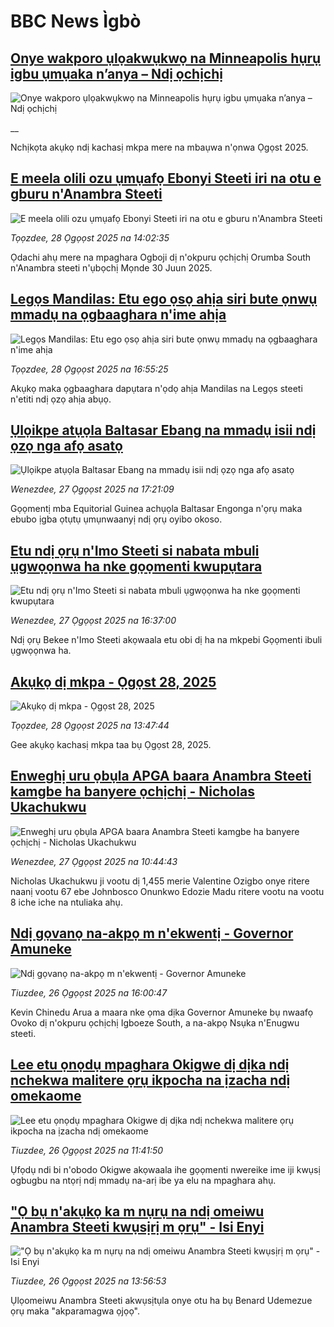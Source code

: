 # BBC News Ìgbò## [Onye wakporo ụlọakwụkwọ na Minneapolis hụrụ igbu ụmụaka n’anya – Ndị ọchịchị](https://www.bbc.co.uk/igbo/live/c207w29dn0gt?at_medium=RSS&at_campaign=rss?at_campaign=githubrss)![Onye wakporo ụlọakwụkwọ na Minneapolis hụrụ igbu ụmụaka n’anya – Ndị ọchịchị](https://ichef.bbci.co.uk/ace/standard/240/cpsprodpb/bf73/live/cdbc8c60-84ad-11f0-b391-6936825093bd.png)__Nchịkọta akụkọ ndị kachasị mkpa mere na mbaụwa n'ọnwa Ọgọst 2025.## [E meela olili ozu ụmụafọ Ebonyi Steeti iri na otu e gburu n'Anambra Steeti](https://www.bbc.com/igbo/articles/cdr3kggpyrvo?at_medium=RSS&at_campaign=rss?at_campaign=githubrss)![E meela olili ozu ụmụafọ Ebonyi Steeti iri na otu e gburu n'Anambra Steeti](https://ichef.bbci.co.uk/ace/ws/240/cpsprodpb/e144/live/4ee39c70-8413-11f0-af1d-c9d4b62237d4.jpg)_Tọọzdee, 28 Ọgọọst 2025 na 14:02:35_Ọdachi ahụ mere na mpaghara Ogboji dị n'okpuru ọchịchị Orumba South n'Anambra steeti n'ụbọchị Mọnde 30 Juun 2025.## [Legọs Mandilas: Etu ego ọsọ ahịa siri bute ọnwụ mmadụ na ọgbaaghara n'ime ahịa](https://www.bbc.com/igbo/articles/czxpz41pyw0o?at_medium=RSS&at_campaign=rss?at_campaign=githubrss)![Legọs Mandilas: Etu ego ọsọ ahịa siri bute ọnwụ mmadụ na ọgbaaghara n'ime ahịa](https://ichef.bbci.co.uk/ace/ws/240/cpsprodpb/4346/live/e62b6210-8423-11f0-9cf6-cbf3e73ce2b9.png)_Tọọzdee, 28 Ọgọọst 2025 na 16:55:25_Akụkọ maka ọgbaaghara dapụtara n'ọdọ ahịa Mandilas na Legọs steeti n'etiti ndị ọzọ ahịa abụọ.## [Ụlọikpe atụọla Baltasar Ebang na mmadụ isii ndị ọzọ nga afọ asatọ](https://www.bbc.com/igbo/articles/cp81d0d4dnno?at_medium=RSS&at_campaign=rss?at_campaign=githubrss)![Ụlọikpe atụọla Baltasar Ebang na mmadụ isii ndị ọzọ nga afọ asatọ](https://ichef.bbci.co.uk/ace/ws/240/cpsprodpb/7fa2/live/93c856e0-9b94-11ef-8538-e1655f5a8342.jpg)_Wenezdee, 27 Ọgọọst 2025 na 17:21:09_Gọọmentị mba Equitorial Guinea achụọla Baltasar Engonga n'ọrụ maka ebubo 
 ịgba ọtụtụ ụmụnwaanyị ndị ọrụ oyibo okoso.## [Etu ndị ọrụ n'Imo Steeti si nabata mbuli ụgwọọnwa ha nke gọọmenti kwupụtara](https://www.bbc.com/igbo/articles/cx2qz5xjkpvo?at_medium=RSS&at_campaign=rss?at_campaign=githubrss)![Etu ndị ọrụ n'Imo Steeti si nabata mbuli ụgwọọnwa ha nke gọọmenti kwupụtara](https://ichef.bbci.co.uk/ace/ws/240/cpsprodpb/3c6b/live/26e38770-8360-11f0-a34f-318be3fb0481.jpg)_Wenezdee, 27 Ọgọọst 2025 na 16:37:00_Ndị ọrụ Bekee n'Imo Steeti akọwaala etu obi dị ha na mkpebi Gọọmenti ibuli ụgwọọnwa ha.## [Akụkọ dị mkpa - Ọgọst 28, 2025](https://www.bbc.com/igbo/articles/c5yk0k4y23qo?at_medium=RSS&at_campaign=rss?at_campaign=githubrss)![Akụkọ dị mkpa - Ọgọst 28, 2025](https://ichef.bbci.co.uk/ace/ws/240/cpsprodpb/f1a0/live/52df1610-60be-11f0-a40e-a1af2950b220.jpg)_Tọọzdee, 28 Ọgọọst 2025 na 13:47:44_Gee akụkọ kachasị mkpa taa bụ Ọgọst 28, 2025.## [Enweghị uru ọbụla APGA baara Anambra Steeti kamgbe ha banyere ọchịchị - Nicholas Ukachukwu](https://www.bbc.com/igbo/articles/crkz5ygr507o?at_medium=RSS&at_campaign=rss?at_campaign=githubrss)![Enweghị uru ọbụla APGA baara Anambra Steeti kamgbe ha banyere ọchịchị - Nicholas Ukachukwu](https://ichef.bbci.co.uk/ace/ws/240/cpsprodpb/4a1c/live/26dabd60-832a-11f0-83cc-c5da98c419b8.jpg)_Wenezdee, 27 Ọgọọst 2025 na 10:44:43_Nicholas Ukachukwu ji vootu dị 1,455 merie Valentine Ozigbo onye ritere naanị vootu 67 ebe Johnbosco Onunkwo Edozie Madu ritere vootu na vootu 8 iche iche na ntuliaka ahụ.## [Ndị gọvanọ na-akpọ m n'ekwentị - Governor Amuneke](https://www.bbc.com/igbo/articles/c98l24e8y9go?at_medium=RSS&at_campaign=rss?at_campaign=githubrss)![Ndị gọvanọ na-akpọ m n'ekwentị - Governor Amuneke](https://ichef.bbci.co.uk/ace/ws/240/cpsprodpb/b1fc/live/c65b0660-80dc-11f0-b334-61c014cf261e.jpg)_Tiuzdee, 26 Ọgọọst 2025 na 16:00:47_Kevin Chinedu Arua a maara nke ọma dịka Governor Amuneke bụ nwaafọ Ovoko dị n'okpuru ọchịchị Igboeze South, a na-akpọ Nsụka n'Enugwu steeti.## [Lee etu ọnọdụ mpaghara Okigwe dị dịka ndị nchekwa malitere ọrụ ikpocha na ịzacha ndị omekaome](https://www.bbc.com/igbo/articles/c4gey1nzdvdo?at_medium=RSS&at_campaign=rss?at_campaign=githubrss)![Lee etu ọnọdụ mpaghara Okigwe dị dịka ndị nchekwa malitere ọrụ ikpocha na ịzacha ndị omekaome](https://ichef.bbci.co.uk/ace/ws/240/cpsprodpb/bfd5/live/29db6430-826f-11f0-ab3e-bd52082cd0ae.jpg)_Tiuzdee, 26 Ọgọọst 2025 na 11:41:50_Ụfọdụ ndi bi n'obodo Okigwe akọwaala ihe gọọmenti nwereike ime iji kwụsị ogbugbu na ntọrị ndị mmadụ na-arị ibe ya elu na mpaghara ahụ.## ["Ọ bụ n'akụkọ ka m nụrụ na ndị omeiwu Anambra Steeti kwụsịrị m ọrụ" - Isi Enyi](https://www.bbc.com/igbo/articles/cn0rv7g0qkyo?at_medium=RSS&at_campaign=rss?at_campaign=githubrss)!["Ọ bụ n'akụkọ ka m nụrụ na ndị omeiwu Anambra Steeti kwụsịrị m ọrụ" - Isi Enyi](https://ichef.bbci.co.uk/ace/ws/240/cpsprodpb/4cfc/live/02848aa0-8284-11f0-83cc-c5da98c419b8.jpg)_Tiuzdee, 26 Ọgọọst 2025 na 13:56:53_Ụlọomeiwu Anambra Steeti akwụsịtụla onye otu ha bụ Benard Udemezue ọrụ maka "akparamagwa ọjọọ".
